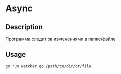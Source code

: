 # Async

## Description

Программа следит за изменениями в папке/файле

## Usage

```sh
go run watcher.go /path/to/dir/or/file
```

